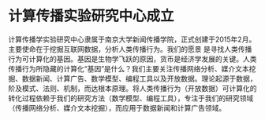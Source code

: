 

# 计算传播实验研究中心成立

计算传播学实验研究中心隶属于南京大学新闻传播学院，正式创建于2015年2月。主要使命在于挖掘互联网数据，分析人类传播行为。我们的愿景 是寻找人类传播行为可计算化的基因。基因是生物学飞跃的原因，货币是经济学发展的关键。人类传播行为所隐藏的计算化“基因”是什么？我们主要关注传播网络分析、媒介文本挖掘、数据新闻、计算广告、数学模型、编程工具以及开放数据。理论起源于数据，阶及模式、法则、机制，而达根本原理。将人类传播行为（开放数据）可计算化的转化过程依赖于我们的研究方法（数学模型、编程工具），专注于我们的研究领域（传播网络分析、媒介文本挖掘），而应用于数据新闻和计算广告领域。
